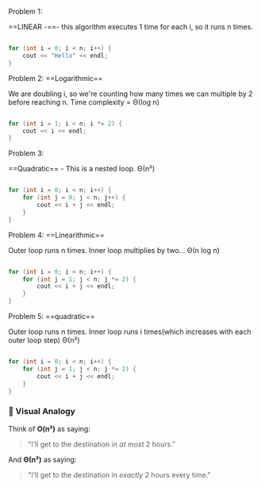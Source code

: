 
Problem 1: 

==LINEAR -==- this algorithm executes 1 time for each i, so it runs n times.  
```cpp

for (int i = 0; i < n; i++) {
    cout << "Hello" << endl;
}


```

Problem 2:  ==Logarithmic==

We are doubling i, so we're counting how many times we can multiple by 2 before reaching n.  Time complexity = Θ(log n)
```cpp

for (int i = 1; i < n; i *= 2) {
    cout << i << endl;
}


```

Problem 3:

==Quadratic== - This is a nested loop.  Θ(n²)
```cpp

for (int i = 0; i < n; i++) {
    for (int j = 0; j < n; j++) {
        cout << i + j << endl;
    }
}


```

Problem 4: ==Linearithmic==

Outer loop runs n times.  Inner loop multiplies by two... Θ(n log n)
```cpp

for (int i = 0; i < n; i++) {
    for (int j = 1; j < n; j *= 2) {
        cout << i + j << endl;
    }
}


```

Problem 5:  ==quadratic==

Outer loop runs n times.  Inner loop runs i times(which increases with each outer loop step) Θ(n²)
```cpp

for (int i = 0; i < n; i++) {
    for (int j = 1; j < n; j *= 2) {
        cout << i + j << endl;
    }
}


```
### 🔁 Visual Analogy

Think of **O(n²)** as saying:

> "I’ll get to the destination in _at most_ 2 hours."

And **Θ(n²)** as saying:

> "I’ll get to the destination in _exactly_ 2 hours every time."